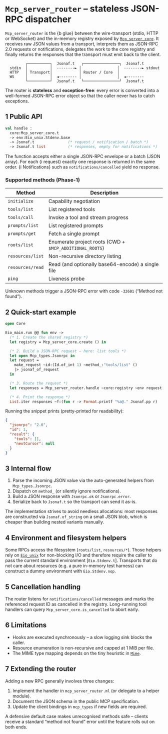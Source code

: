 # `Mcp_server_router` – stateless JSON-RPC dispatcher

`Mcp_server_router` is the {b glue} between the wire-transport (stdio, HTTP
or WebSocket) and the in-memory registry exposed by
[`Mcp_server_core`](./mcp_server_core.doc.md).  It receives raw JSON values
from a transport, interprets them as JSON-RPC 2.0 requests or
notifications, delegates the work to the core registry and finally returns
the responses that the transport must emit back to the client.

````text
         ┌──────────┐  Jsonaf.t   ┌────────────────┐  Jsonaf.t
  stdin  │          │  --------► │                │  --------► stdout
  HTTP   │ Transport│            │ Router / Core  │
  WS     │          │  ◄-------- │                │  ◄--------
         └──────────┘  Jsonaf.t   └────────────────┘  Jsonaf.t
````

The router is **stateless** and **exception-free**: every error is converted
into a well-formed JSON-RPC error object so that the caller never has to
catch exceptions.

## 1  Public API

```ocaml
val handle :
  core:Mcp_server_core.t
  -> env:Eio_unix.Stdenv.base
  -> Jsonaf.t               (* request / notification / batch *)
  -> Jsonaf.t list          (* responses, empty for notifications *)
```

The function accepts either a single JSON-RPC envelope or a batch (JSON
array).  For each {i request} exactly one response is returned in the same
order.  {i Notifications} such as `notifications/cancelled` yield no
response.

### Supported methods (Phase-1)

| Method            | Description                                          |
|-------------------|------------------------------------------------------|
| `initialize`      | Capability negotiation                               |
| `tools/list`      | List registered tools                                |
| `tools/call`      | Invoke a tool and stream progress                    |
| `prompts/list`    | List registered prompts                              |
| `prompts/get`     | Fetch a single prompt                                |
| `roots/list`      | Enumerate project roots (CWD + `$MCP_ADDITIONAL_ROOTS`) |
| `resources/list`  | Non-recursive directory listing                      |
| `resources/read`  | Read (and optionally base64-encode) a single file    |
| `ping`            | Liveness probe                                       |

Unknown methods trigger a JSON-RPC error with code `-32601` (“Method not
found”).

## 2  Quick-start example

```ocaml
open Core

Eio_main.run @@ fun env ->
  (* 1. Create the shared registry *)
  let registry = Mcp_server_core.create () in

  (* 2. Build a JSON-RPC request – here: list tools *)
  let open Mcp_types.Jsonrpc in
  let request =
    make_request ~id:(Id.of_int 1) ~method_:"tools/list" ()
    |> jsonaf_of_request
  in

  (* 3. Route the request *)
  let responses = Mcp_server_router.handle ~core:registry ~env request in

  (* 4. Print the response *)
  List.iter responses ~f:(fun r -> Format.printf "%a@." Jsonaf.pp r)
```

Running the snippet prints (pretty-printed for readability):

```json
{
  "jsonrpc": "2.0",
  "id": 1,
  "result": {
    "tools": [],
    "nextCursor": null
  }
}
```

## 3  Internal flow

1. Parse the incoming JSON value via the auto-generated helpers from
   `Mcp_types.Jsonrpc`.
2. Dispatch on `method_` (or silently ignore notifications).
3. Build a JSON response with `Jsonrpc.ok` or `Jsonrpc.error`.
4. Serialize back to `Jsonaf.t` so the transport can send it as-is.

The implementation strives to avoid needless allocations: most responses are
constructed via `Jsonaf.of_string` on a small JSON blob, which is cheaper
than building nested variants manually.

## 4  Environment and filesystem helpers

Some RPCs access the filesystem (`roots/list`, `resources/*`).  Those
helpers rely on [`Eio_unix`](https://ocaml.eio/) for non-blocking I/O and
therefore require the caller to pass the current standard environment
[`Eio.Stdenv.t`].  Transports that do not care about resources (e.g. a pure
in-memory test harness) can construct a dummy environment with
`Eio.Stdenv.nop`.

## 5  Cancellation handling

The router listens for `notifications/cancelled` messages and marks the
referenced request ID as cancelled in the registry.  Long-running tool
handlers can query `Mcp_server_core.is_cancelled` to abort early.

## 6  Limitations

* Hooks are executed synchronously – a slow logging sink blocks the caller.
* Resource enumeration is non-recursive and capped at 1 MiB per file.
* The MIME type mapping depends on the tiny heuristic in [`Mime`](../mime.mli).

## 7  Extending the router

Adding a new RPC generally involves three changes:

1. Implement the handler in `mcp_server_router.ml` (or delegate to a helper
   module).
2. Document the JSON schema in the public MCP specification.
3. Update the client bindings in `mcp_types` if new fields are required.

A defensive default case makes unrecognised methods safe – clients receive a
standard “method not found” error until the feature rolls out on both ends.

